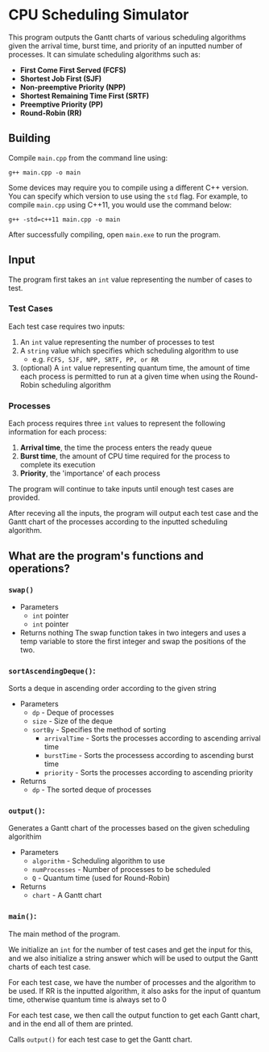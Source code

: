 # CPU Scheduling Simulator

This program outputs the Gantt charts of various scheduling algorithms given the arrival time, burst time, and priority of an inputted number of processes. 
It can simulate scheduling algorithms such as: 
- **First Come First Served (FCFS)**
- **Shortest Job First (SJF)**
- **Non-preemptive Priority (NPP)**
- **Shortest Remaining Time First (SRTF)**
- **Preemptive Priority (PP)**
- **Round-Robin (RR)**

## Building

Compile `main.cpp` from the command line using:
```
g++ main.cpp -o main
```

Some devices may require you to compile using a different C++ version. You can specify which version to use using the `std` flag. For example, to compile `main.cpp` using C++11, you would use the command below:
```
g++ -std=c++11 main.cpp -o main
```

After successfully compiling, open `main.exe` to run the program.

## Input
The program first takes an `int` value representing the number of cases to test.

### Test Cases
Each test case requires two inputs:
1. An `int` value representing the number of processes to test
2. A `string` value which specifies which scheduling algorithm to use
   - e.g. `FCFS, SJF, NPP, SRTF, PP, or RR`
3. (optional) A `int` value representing quantum time, the amount of time each process is permitted to run at a given time when using the Round-Robin scheduling algorithm

### Processes
Each process requires three `int` values to represent the following information for each process:
1. **Arrival time**, the time the process enters the ready queue
2. **Burst time**, the amount of CPU time required for the process to complete its execution
3. **Priority**, the 'importance' of each process

The program will continue to take inputs until enough test cases are provided.

After receving all the inputs, the program will output each test case and the Gantt chart of the processes according to the inputted scheduling algorithm. 

## What are the program's functions and operations?

### `swap()`
- Parameters
  - `int` pointer
  - `int` pointer
- Returns nothing
The swap function takes in two integers and uses a temp variable to store the first integer and swap the positions of the two.

### `sortAscendingDeque()`: 
Sorts a deque in ascending order according to the given string

- Parameters
   - `dp` - Deque of processes
   - `size` - Size of the deque
   - `sortBy` - Specifies the method of sorting
      - `arrivalTime` - Sorts the processes according to ascending arrival time
      - `burstTime` - Sorts the processess according to ascending burst time
      - `priority` - Sorts the processes according to ascending priority
- Returns
   -  `dp` - The sorted deque of processes

### `output()`:
Generates a Gantt chart of the processes based on the given scheduling algorithim
- Parameters
   - `algorithm` - Scheduling algorithm to use
   - `numProcesses` - Number of processes to be scheduled
   - `Q` - Quantum time (used for Round-Robin)
- Returns
   - `chart` - A Gantt chart

### `main()`:
The main method of the program. 

We initialize an `int` for the number of test cases and get the input for this, and we also initialize a string answer which will be used to output the Gantt charts of each test case.

For each test case, we have the number of processes and the algorithm to be used. If RR is the inputted algorithm, it also asks for the input of quantum time, otherwise quantum time is always set to 0

For each test case, we then call the output function to get each Gantt chart, and in the end all of them are printed.

Calls `output()` for each test case to get the Gantt chart.
